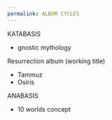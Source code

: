 ```yaml
---
permalink: ALBUM CYCLES
---
```

KATABASIS 
- gnostic mythology 



Resurrection album (working title) 
- Tammuz
- Osiris 


ANABASIS
- 10 worlds concept